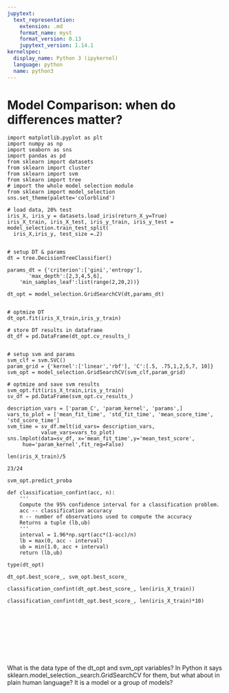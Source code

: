 ```yaml
---
jupytext:
  text_representation:
    extension: .md
    format_name: myst
    format_version: 0.13
    jupytext_version: 1.14.1
kernelspec:
  display_name: Python 3 (ipykernel)
  language: python
  name: python3
---
```


# Model Comparison: when do differences matter?

```{code-cell} ipython3
import matplotlib.pyplot as plt
import numpy as np
import seaborn as sns
import pandas as pd
from sklearn import datasets
from sklearn import cluster
from sklearn import svm
from sklearn import tree
# import the whole model selection module
from sklearn import model_selection
sns.set_theme(palette='colorblind')

# load data, 20% test
iris_X, iris_y = datasets.load_iris(return_X_y=True)
iris_X_train, iris_X_test, iris_y_train, iris_y_test = model_selection.train_test_split(
  iris_X,iris_y, test_size =.2)


# setup DT & params
dt = tree.DecisionTreeClassifier()

params_dt = {'criterion':['gini','entropy'],
       'max_depth':[2,3,4,5,6],
    'min_samples_leaf':list(range(2,20,2))}

dt_opt = model_selection.GridSearchCV(dt,params_dt)


# optmize DT
dt_opt.fit(iris_X_train,iris_y_train)

# store DT results in dataframe
dt_df = pd.DataFrame(dt_opt.cv_results_)


# setup svm and params
svm_clf = svm.SVC()
param_grid = {'kernel':['linear','rbf'], 'C':[.5, .75,1,2,5,7, 10]}
svm_opt = model_selection.GridSearchCV(svm_clf,param_grid)

# optmize and save svm results
svm_opt.fit(iris_X_train,iris_y_train)
sv_df = pd.DataFrame(svm_opt.cv_results_)
```

```{code-cell} ipython3
description_vars = ['param_C', 'param_kernel', 'params',]
vars_to_plot = ['mean_fit_time', 'std_fit_time', 'mean_score_time', 'std_score_time']
svm_time = sv_df.melt(id_vars= description_vars,
           value_vars=vars_to_plot)
sns.lmplot(data=sv_df, x='mean_fit_time',y='mean_test_score',
     hue='param_kernel',fit_reg=False)
```

```{code-cell} ipython3
len(iris_X_train)/5
```

```{code-cell} ipython3
23/24
```

```{code-cell} ipython3
svm_opt.predict_proba
```

```{code-cell} ipython3
def classification_confint(acc, n):
    '''
    Compute the 95% confidence interval for a classification problem.
    acc -- classification accuracy
    n -- number of observations used to compute the accuracy
    Returns a tuple (lb,ub)
    '''
    interval = 1.96*np.sqrt(acc*(1-acc)/n)
    lb = max(0, acc - interval)
    ub = min(1.0, acc + interval)
    return (lb,ub)
```

```{code-cell} ipython3
type(dt_opt)
```

```{code-cell} ipython3
dt_opt.best_score_, svm_opt.best_score_
```

```{code-cell} ipython3
classification_confint(dt_opt.best_score_, len(iris_X_train))
```

```{code-cell} ipython3
classification_confint(dt_opt.best_score_, len(iris_X_train)*10)
```

```{code-cell} ipython3

```

```{code-cell} ipython3

```

```{code-cell} ipython3

```

```{code-cell} ipython3

```

```{code-cell} ipython3

```

```{code-cell} ipython3

```

```{code-cell} ipython3

```

```{code-cell} ipython3

```

```{code-cell} ipython3

```

What is the data type of the dt_opt and svm_opt variables? In Python it says sklearn.model_selection._search.GridSearchCV for them, but what about in plain human language? It is a model or a group of models? 
